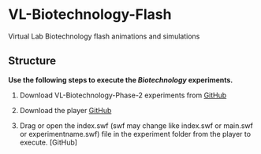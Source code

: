 # VL-Biotechnology-Flash

Virtual Lab Biotechnology flash animations and simulations 

## Structure 

**Use the following steps to execute the **_Biotechnology_** experiments.**

1. Download VL-Biotechnology-Phase-2 experiments from [GitHub](https://github.com/amritamindbrain/VL-Biotechnology-Phase-2)

2. Download the player [GitHub](https://www.adobe.com/support/flashplayer/debug_downloads.html)

3. Drag or open the index.swf (swf may change like index.swf or main.swf or experimentname.swf) file in the experiment folder from the player to execute. [GitHub]